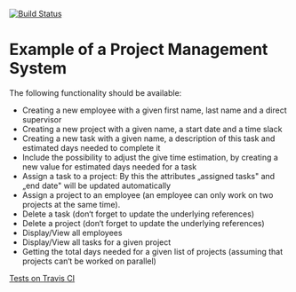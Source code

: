 [![Build Status](https://travis-ci.com/fooloomanzoo/pms.svg?branch=master)](https://travis-ci.com/fooloomanzoo/pms)

# Example of a Project Management System

The following functionality should be available:
- Creating a new employee with a given first name, last name and a direct supervisor
- Creating a new project with a given name, a start date and a time slack
- Creating a new task with a given name, a description of this task and estimated days needed to
complete it
- Include the possibility to adjust the give time estimation, by creating a new value for estimated days
needed for a task
- Assign a task to a project: By this the attributes „assigned tasks" and „end date" will be updated
automatically
- Assign a project to an employee (an employee can only work on two projects at the same time).
- Delete a task (don‘t forget to update the underlying references)
- Delete a project (don‘t forget to update the underlying references)
- Display/View all employees
- Display/View all tasks for a given project
- Getting the total days needed for a given list of projects (assuming that projects can‘t be worked on
parallel) 

[Tests on Travis CI](https://travis-ci.com/fooloomanzoo/pms)
